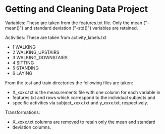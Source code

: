 Getting and Cleaning Data Project
=================================

Variables:
These are taken from the features.txt file. Only the mean ("-mean()") and standard deviation ("-std()") variables are retained.

Activities:
These are taken from activity\_labels.txt
  * 1 WALKING
  * 2 WALKING\_UPSTAIRS
  * 3 WALKING\_DOWNSTAIRS
  * 4 SITTING
  * 5 STANDING
  * 6 LAYING

From the test and train directories the following files are taken:
  * X\_xxxx.txt is the measurements file with one column for each variable in
  * features.txt and rows which correspond to the individual subjects and
  * specific activities via subject\_xxxx.txt and y\_xxxx.txt, respectively.

Transformations:
  * X\_xxxx.txt columns are removed to retain only the mean and standard
  * deviation columns.
